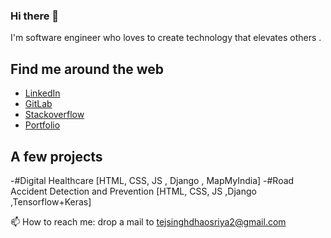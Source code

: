 ### Hi there 👋

<!--
**TejsinghDhaosriya/TejsinghDhaosriya** is a ✨ _special_ ✨ repository because its `README.md` (this file) appears on your GitHub profile.

Here are some ideas to get you started:

- 🔭 I’m currently working on ...
- 🌱 I’m currently learning ...
- 👯 I’m looking to collaborate on ...
- 🤔 I’m looking for help with ...
- 💬 Ask me about ...
- 📫 How to reach me: ...
- 😄 Pronouns: ...
- ⚡ Fun fact: ...
-   ![profileViews](https://en3zcgi7b3erui3.m.pipedream.net/?username=TejsinghDhaosriya)

-->

I'm software engineer who loves to create technology that elevates others .

## Find me around the web

- [LinkedIn](https://www.linkedin.com/in/tejsingh-dhaosriya-4b19b5156/)
- [GitLab](https://gitlab.com/TejsinghDhaosriya)
- [Stackoverflow](https://stackoverflow.com/users/11650868/tejsingh)
- [Portfolio](https://tejsinghdhaosriya.com/)


## A few projects

-#Digital Healthcare [HTML, CSS, JS , Django , MapMyIndia]
-#Road Accident Detection and Prevention [HTML, CSS, JS ,Django ,Tensorflow+Keras]


 📫 How to reach me: drop a mail to tejsinghdhaosriya2@gmail.com


